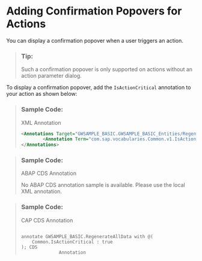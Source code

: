 <!-- loio87130de10c8a44269c605b0322df6b1a -->

# Adding Confirmation Popovers for Actions

You can display a confirmation popover when a user triggers an action.

> ### Tip:  
> Such a confirmation popover is only supported on actions without an action parameter dialog.

To display a confirmation popover, add the `IsActionCritical` annotation to your action as shown below:



> ### Sample Code:  
> XML Annotation
> 
> ```xml
> <Annotations Target="GWSAMPLE_BASIC.GWSAMPLE_BASIC_Entities/RegenerateAllData">
>         <Annotation Term="com.sap.vocabularies.Common.v1.IsActionCritical" Bool="true"/>
> </Annotations>
> ```

> ### Sample Code:  
> ABAP CDS Annotation
> 
> No ABAP CDS annotation sample is available. Please use the local XML annotation.

> ### Sample Code:  
> CAP CDS Annotation
> 
> ```
> 
> annotate GWSAMPLE_BASIC.RegenerateAllData with @(
>     Common.IsActionCritical : true
> ); CDS
> 				Annotation
> ```

